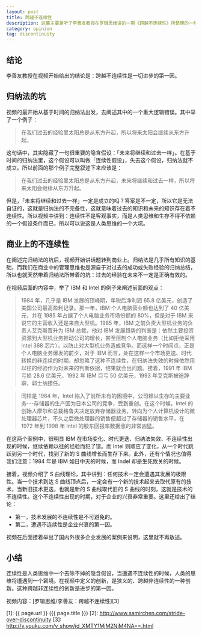 ```yaml
---
layout: post
title: 跨越不连续性
description: 这篇主要是听了李善友教授在罗辑思维讲的一期《跨越不连续性》所整理的一些笔记。
category: opinion
tag: discontinuity
---
```


## 结论

李善友教授在视频开始给出的结论是：跨越不连续性是一切进步的第一因。


## 归纳法的坑

视频的最开始从基于时间的归纳法出发，去阐述其中的一个重大逻辑错误。其中举了一个例子：

> 在我们过去的经验里太阳总是从东方升起，所以将来太阳会继续从东方升起。

这句话中，其实隐藏了一句很重要的隐含假设：「未来将继续和过去一样」。在基于时间的归纳法里，这个假设可以叫做「连续性假设」，失去这个假设，归纳法就不成立。所以前面的那个例子完整叙述下来应该是：

> 在我们过去的经验里太阳总是从东方升起，未来将继续和过去一样，所以将来太阳会继续从东方升起。

但是，「未来将继续和过去一样」一定是成立的吗？答案是不一定，所以它是无法自证的，这就是归纳法的不完备性，这就意味着过去的知识和未来的知识存在着不连续性。所以视频中讲到：连续性不是客观事实，而是人类思维和生存不得不依赖的一个假设条件而已，所以可以说这是人类思维的一个大坑。


## 商业上的不连续性

在阐述完归纳法的坑后，视频开始讲话题转到商业上。归纳法是几乎所有知识的基础，而我们在商业中的管理思维也是源自于对过去的成功或失败经验的归纳总结，所以也就天然带着归纳法所带着的坑：过去的经验在未来不一定是正确有效的。

在视频后面的内容中，举了 IBM 和 Intel 的例子来阐述前面的观点：

> 1984 年，几乎是 IBM 发展的顶峰期，年税后净利润 65.8 亿美元，创造了美国公司最高盈利记录。那一年，IBM 个人电脑营业额也达到了 40 亿美元，并在 1985 年占据了个人电脑业务市场份额的 80%，但是对于 IBM 来说它的主营收入还是来自大型机。1985 年，IBM 之前负责大型机业务的负责人艾克斯晋升为 IBM 总裁，他对 IBM 发展趋势的判断是：依然主要投资资源到大型机业务推动公司的增长，甚至压制个人电脑业务（比如拒绝采用 Intel 368 芯片），以防止对大型机业务造成竞争。而这样一个时间点，正是个人电脑业务爆发的前夕，对于 IBM 而言，处在这样一个市场更迭、时代转换的非连续的时期，却忽略了这种不连续性，在归纳法失效的时候依然用以往的经验作为对未来的判断依据，结果就会出问题。接着，1991 年 IBM 亏损 28.6 亿美元，1992 年 IBM 巨亏 50 亿美元，1993 年艾克斯被迫辞职，郭士纳接任。

> 同样是 1984 年，Intel 陷入了前所未有的困境中，公司赖以生存的主要业务---存储器的生产因为日本公司的竞争，受到重创。在这个时候，Intel 的创始人摩尔和总裁格鲁夫决定放弃存储器业务，转向为个人计算机设计的微处理器芯片，不久之后微处理器的销售便超过了存储器的销售水平，在 1972 年到 1998 年 Intel 的股东回报率数据涨的非常凶猛。


在这两个案例中，很明显 IBM 在市场变化、时代更迭、归纳法失效、不连续性出现的时候，继续依赖以往的经验而犯了错。而 Intel 则顺应了变化，从一个时代跳跃到另一个时代，找到了新的 S 曲线增长而生存下来。此外，还有个情况也值得我们注意：1984 年是 IBM 如日中天的时候，而 Indel 却是生死攸关的时候。


接着，视频介绍了 S 曲线理论，其中讲到：任何技术一定会遭遇其发展的极限性。当一个技术到达 S 曲线顶点后，一定会有一个新的技术起来去取代原有的技术，当新旧技术更迭，也就是新的 S 曲线取代旧的 S 曲线的时刻，这就是技术的不连续性。这个不连续性出现的时期，对于企业的兴衰非常重要。这里还给出了结论：

- 第一，技术发展的不连续性是不可避免的。
- 第二，遭遇不连续性是企业兴衰的第一因。


视频在后面接着举出了国内外很多企业发展的案例来说明，这里就不再敖述。


## 小结

连续性是人类思维中一个去除不掉的隐含假设，当遭遇不连续性的时候，人类的思维将遭遇到一个窘境。在视频中定义的创新，是狭义的、跨越非连续性的一种创新。这种跨越非连续性的创新是进步的第一因。

视频内容：[罗辑思维/李善友：跨越不连续性][3]



[SamirChen]: http://www.samirchen.com "SamirChen"
[1]: {{ page.url }} ({{ page.title }})
[2]: http://www.samirchen.com/stride-over-discontinuity
[3]: http://v.youku.com/v_show/id_XMTY1MjM2NjM4NA==.html